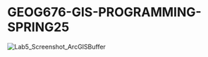 # GEOG676-GIS-PROGRAMMING-SPRING25

![Lab5_Screenshot_ArcGISBuffer](https://github.com/user-attachments/assets/dc8ea7d7-1cf6-44f8-9a9c-5a616bf15494)
